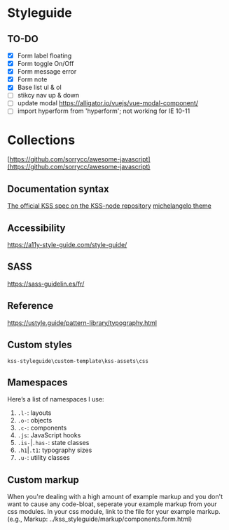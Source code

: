 # Styleguide

## TO-DO

- [x] Form label floating
- [x] Form toggle On/Off
- [x] Form message error
- [x] Form note
- [x] Base list ul & ol
- [ ] stikcy nav up & down
- [ ] update modal https://alligator.io/vuejs/vue-modal-component/
- [ ] import hyperform from 'hyperform'; not working for IE 10-11

# Collections
[https://github.com/sorrycc/awesome-javascript](https://github.com/sorrycc/awesome-javascript)

## Documentation syntax

[The official KSS spec on the KSS-node repository](https://github.com/kss-node/kss/blob/spec/SPEC.md)
[michelangelo theme](https://github.com/stamkracht/michelangelo)

## Accessibility
https://a11y-style-guide.com/style-guide/

## SASS
https://sass-guidelin.es/fr/

## Reference

https://ustyle.guide/pattern-library/typography.html

Custom styles 
--------------

```
kss-styleguide\custom-template\kss-assets\css
```

## Mamespaces
Here’s a list of namespaces I use:

<ol>
<li><code>.l-</code>: layouts</li>
<li><code>.o-</code>: objects</li>
<li><code>.c-</code>: components</li>
<li><code>.js</code>: JavaScript hooks</li>
<li><code>.is-</code>|<code>.has-</code>: state classes</li>
<li><code>.h1</code>|<code>.t1</code>: typography sizes</li>
<li><code>.u-</code>: utility classes</li>
</ol>

## Custom markup

When you're dealing with a high amount of example markup and you don't want to cause any code-bloat, seperate your example markup from your css modules. In your css module, link to the file for your example markup. (e.g., Markup: ../kss_styleguide/markup/components.form.html)
